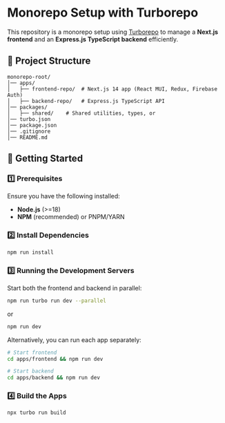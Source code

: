 # Monorepo Setup with Turborepo

This repository is a monorepo setup using [Turborepo](https://turbo.build/) to manage a **Next.js frontend** and an **Express.js TypeScript backend** efficiently.

## 📁 Project Structure

```
monorepo-root/
│── apps/
│   ├── frontend-repo/  # Next.js 14 app (React MUI, Redux, Firebase Auth)
│   ├── backend-repo/   # Express.js TypeScript API
│── packages/
│   ├── shared/    # Shared utilities, types, or
│── turbo.json
│── package.json
│── .gitignore
│── README.md
```

## 🚀 Getting Started

### 1️⃣ Prerequisites

Ensure you have the following installed:

- **Node.js** (>=18)
- **NPM** (recommended) or PNPM/YARN

### 2️⃣ Install Dependencies

```sh
npm run install
```

### 3️⃣ Running the Development Servers

Start both the frontend and backend in parallel:

```sh
npm run turbo run dev --parallel
```

or

```sh
npm run dev
```

Alternatively, you can run each app separately:

```sh
# Start frontend
cd apps/frontend && npm run dev

# Start backend
cd apps/backend && npm run dev
```

### 4️⃣ Build the Apps

```sh
npx turbo run build
```
